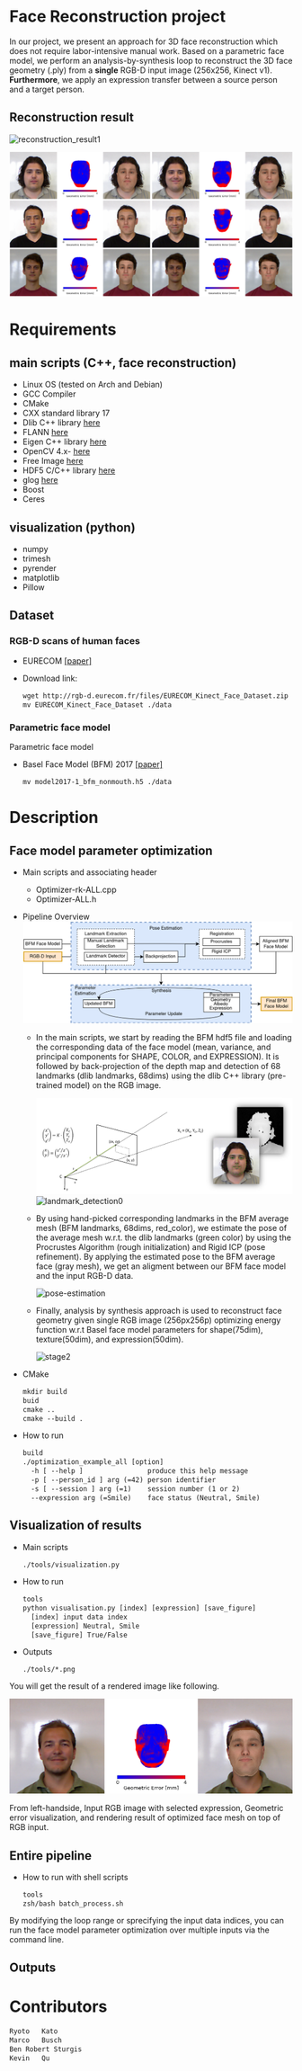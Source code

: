 # Face Reconstruction project

In our project, we present an approach for 3D face reconstruction which does not require labor-intensive manual work. Based on a parametric face model, we perform an analysis-by-synthesis loop to reconstruct the 3D face geometry (.ply) from a **single** RGB-D input image (256x256, Kinect v1). **Furthermore**, we apply an expression transfer between a source person and a target person.

## Reconstruction result

  ![reconstruction_result1](./images/reconstruction_result.gif)

  ![reconstruction_result2](./images/Results-3persons.png)


# Requirements
## main scripts (C++, face reconstruction)
  - Linux OS (tested on Arch and Debian)
  - GCC Compiler
  - CMake
  - CXX standard library 17
  - Dlib C++ library [here](https://github.com/davisking/dlib)
  - FLANN [here](https://github.com/flann-lib/flann)
  - Eigen C++ library [here](https://eigen.tuxfamily.org/index.php?title=Main_Page)
  - OpenCV 4.x- [here](https://opencv.org/)
  - Free Image [here](https://freeimage.sourceforge.io/)
  - HDF5 C/C++ library [here](https://www.hdfgroup.org/downloads/hdf5/)
  - glog [here](https://github.com/google/glog)
  - Boost
  - Ceres

## visualization (python)
  - numpy
  - trimesh
  - pyrender
  - matplotlib
  - Pillow

## Dataset
### RGB-D scans of human faces
- EURECOM [[paper]](https://ieeexplore.ieee.org/document/6866883)
- Download link: 

      wget http://rgb-d.eurecom.fr/files/EURECOM_Kinect_Face_Dataset.zip
      mv EURECOM_Kinect_Face_Dataset ./data

### Parametric face model
Parametric face model
- Basel Face Model (BFM) 2017 [[paper]](https://ieeexplore.ieee.org/abstract/document/8373814)

      mv model2017-1_bfm_nonmouth.h5 ./data

# Description
## Face model parameter optimization
- Main scripts and associating header    
  - Optimizer-rk-ALL.cpp
  - Optimizer-ALL.h

- Pipeline Overview
![Pipeline](./images/pipeline.png)

  - In the main scripts, we start by reading the BFM hdf5 file and loading the corresponding data of the face model (mean, variance, and principal components for SHAPE, COLOR, and EXPRESSION). It is followed by back-projection of the depth map and detection of 68 landmarks (dlib landmarks, 68dims) using the dlib C++ library (pre-trained model) on the RGB image. 

    ![landmark_detection0](./images/land-detection0.gif)
    ![landmark_detection0](./images/back-projection.gif)

  - By using hand-picked corresponding landmarks in the BFM average mesh (BFM landmarks, 68dims, red_color), we estimate the pose of the average mesh w.r.t. the dlib landmarks (green color) by using the Procrustes Algorithm (rough initialization) and Rigid ICP (pose refinement). By applying the estimated pose to the BFM average face (gray mesh), we get an aligment between our BFM face model and the input RGB-D data. 

    ![pose-estimation](./images/pose_estimation.gif)

  - Finally, analysis by synthesis approach is used to reconstruct face geometry given single RGB image (256px256p) optimizing energy function w.r.t Basel face model parameters for shape(75dim), texture(50dim), and expression(50dim).

    ![stage2](./images/reconstruction_result.gif)


- CMake

      mkdir build
      buid
      cmake ..
      cmake --build .

- How to run

      build
      ./optimization_example_all [option]
        -h [ --help ]                produce this help message
        -p [ --person_id ] arg (=42) person identifier
        -s [ --session ] arg (=1)    session number (1 or 2)
        --expression arg (=Smile)    face status (Neutral, Smile)

## Visualization of results

- Main scripts

      ./tools/visualization.py

- How to run

      tools
      python visualisation.py [index] [expression] [save_figure]
        [index] input data index
        [expression] Neutral, Smile
        [save_figure] True/False

- Outputs

      ./tools/*.png

You will get the result of a rendered image like following.


![](./images/result_example.png)


From left-handside, Input RGB image with selected expression, Geometric error visualization, and rendering result of optimized face mesh on top of RGB input.

## Entire pipeline
- How to run with shell scripts

      tools
      zsh/bash batch_process.sh

By modifying the loop range or sprecifying the input data indices, you can run the face model parameter optimization over multiple inputs via the command line.

## Outputs

# Contributors
    Ryoto	Kato
    Marco	Busch	     
    Ben Robert Sturgis		
    Kevin	Qu	         	 	      

